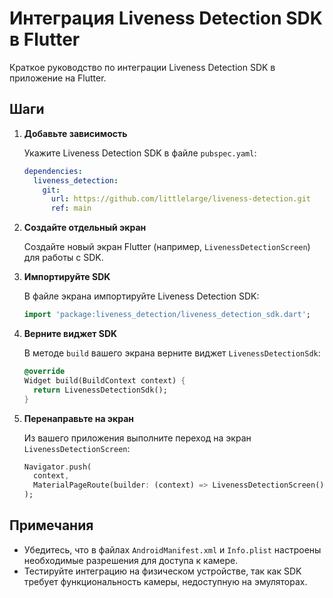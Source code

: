 # Интеграция Liveness Detection SDK в Flutter

Краткое руководство по интеграции Liveness Detection SDK в приложение на Flutter.

## Шаги

1. **Добавьте зависимость**

   Укажите Liveness Detection SDK в файле `pubspec.yaml`:

   ```yaml
   dependencies:
     liveness_detection:
       git:
         url: https://github.com/littlelarge/liveness-detection.git
         ref: main
   ```

2. **Создайте отдельный экран**

   Создайте новый экран Flutter (например, `LivenessDetectionScreen`) для работы с SDK.

3. **Импортируйте SDK**

   В файле экрана импортируйте Liveness Detection SDK:

   ```dart
   import 'package:liveness_detection/liveness_detection_sdk.dart';
   ```

4. **Верните виджет SDK**

   В методе `build` вашего экрана верните виджет `LivenessDetectionSdk`:

   ```dart
   @override
   Widget build(BuildContext context) {
     return LivenessDetectionSdk();
   }
   ```

5. **Перенаправьте на экран**

   Из вашего приложения выполните переход на экран `LivenessDetectionScreen`:

   ```dart
   Navigator.push(
     context,
     MaterialPageRoute(builder: (context) => LivenessDetectionScreen()),
   );
   ```

## Примечания

- Убедитесь, что в файлах `AndroidManifest.xml` и `Info.plist` настроены необходимые разрешения для доступа к камере.
- Тестируйте интеграцию на физическом устройстве, так как SDK требует функциональность камеры, недоступную на эмуляторах.